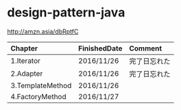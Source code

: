 # design-pattern-java
http://amzn.asia/dbRptfC

| Chapter | FinishedDate | Comment |
|:-----------|:------------|:------------|
| 1.Iterator | 2016/11/26 | 完了日忘れた |
| 2.Adapter | 2016/11/26 | 完了日忘れた |
| 3.TemplateMethod | 2016/11/26 |  |
| 4.FactoryMethod | 2016/11/27 |  |